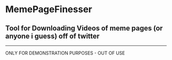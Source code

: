 ﻿# MemePageFinesser
 
 ## Tool for Downloading Videos of meme pages (or anyone i guess) off of twitter
 
 ---

ONLY FOR DEMONSTRATION PURPOSES - OUT OF USE
